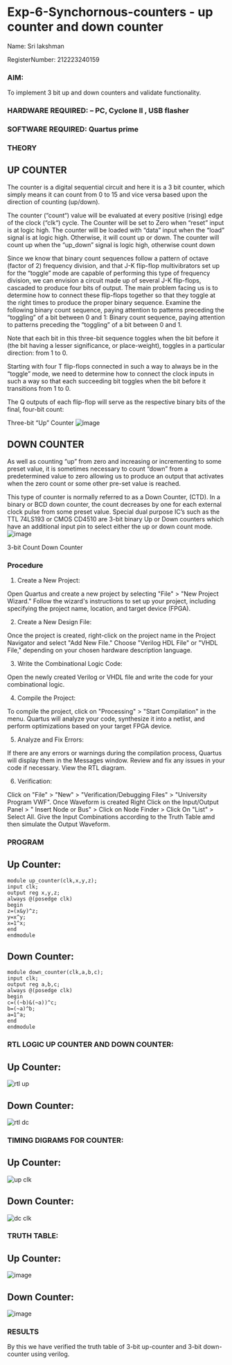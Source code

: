 # Exp-6-Synchornous-counters - up counter and down counter 

Name: Sri lakshman

RegisterNumber: 212223240159

### AIM: 
To implement 3 bit up and down counters and validate  functionality.
### HARDWARE REQUIRED:  – PC, Cyclone II , USB flasher
### SOFTWARE REQUIRED:   Quartus prime
### THEORY 

## UP COUNTER 
The counter is a digital sequential circuit and here it is a 3 bit counter, which simply means it can count from 0 to 15 and vice versa based upon the direction of counting (up/down). 

The counter (“count“) value will be evaluated at every positive (rising) edge of the clock (“clk“) cycle.
The Counter will be set to Zero when “reset” input is at logic high.
The counter will be loaded with “data” input when the “load” signal is at logic high. Otherwise, it will count up or down.
The counter will count up when the “up_down” signal is logic high, otherwise count down

Since we know that binary count sequences follow a pattern of octave (factor of 2) frequency division, and that J-K flip-flop multivibrators set up for the “toggle” mode are capable of performing this type of frequency division, we can envision a circuit made up of several J-K flip-flops, cascaded to produce four bits of output.
The main problem facing us is to determine how to connect these flip-flops together so that they toggle at the right times to produce the proper binary sequence.
Examine the following binary count sequence, paying attention to patterns preceding the “toggling” of a bit between 0 and 1:
Binary count sequence, paying attention to patterns preceding the “toggling” of a bit between 0 and 1.

Note that each bit in this three-bit sequence toggles when the bit before it (the bit having a lesser significance, or place-weight), toggles in a particular direction: from 1 to 0.

Starting with four T flip-flops connected in such a way to always be in the “toggle” mode, we need to determine how to connect the clock inputs in such a way so that each succeeding bit toggles when the bit before it transitions from 1 to 0.

The Q outputs of each flip-flop will serve as the respective binary bits of the final, four-bit count:

Three-bit “Up” Counter
![image](https://user-images.githubusercontent.com/36288975/169644758-b2f4339d-9532-40c5-af40-8f4f8c942e2c.png)

## DOWN COUNTER 

As well as counting “up” from zero and increasing or incrementing to some preset value, it is sometimes necessary to count “down” from a predetermined value to zero allowing us to produce an output that activates when the zero count or some other pre-set value is reached.

This type of counter is normally referred to as a Down Counter, (CTD). In a binary or BCD down counter, the count decreases by one for each external clock pulse from some preset value. Special dual purpose IC’s such as the TTL 74LS193 or CMOS CD4510 are 3-bit binary Up or Down counters which have an additional input pin to select either the up or down count mode.
![image](https://user-images.githubusercontent.com/36288975/169644844-1a14e123-7228-4ed8-81a9-eb937dff4ac8.png)


3-bit Count Down Counter
### Procedure
1.	Create a New Project:

Open Quartus and create a new project by selecting "File" > "New Project Wizard." Follow the wizard's instructions to set up your project, including specifying the project name, location, and target device (FPGA).

2.	Create a New Design File:

Once the project is created, right-click on the project name in the Project Navigator and select "Add New File." Choose "Verilog HDL File" or "VHDL File," depending on your chosen hardware description language.

3.	Write the Combinational Logic Code:

Open the newly created Verilog or VHDL file and write the code for your combinational logic.

4.	Compile the Project:
 
To compile the project, click on "Processing" > "Start Compilation" in the menu. Quartus will analyze your code, synthesize it into a netlist, and perform optimizations based on
your target FPGA device.

5.	Analyze and Fix Errors:

If there are any errors or warnings during the compilation process, Quartus will display them in the Messages window. Review and fix any issues in your code if necessary. View the RTL diagram.

6.	Verification:

Click on "File" > "New" > "Verification/Debugging Files" > "University Program VWF". Once Waveform is created Right Click on the Input/Output Panel > " Insert Node or Bus" > Click on Node Finder > Click On "List" > Select All.
Give the Input Combinations according to the Truth Table amd then simulate the Output Waveform.


### PROGRAM 
## Up Counter:
```
module up_counter(clk,x,y,z);
input clk;
output reg x,y,z;
always @(posedge clk)
begin
z=(x&y)^z;
y=x^y;
x=1^x;
end
endmodule
```
## Down Counter:
```
module down_counter(clk,a,b,c);
input clk;
output reg a,b,c;
always @(posedge clk)
begin
c=((~b)&(~a))^c;
b=(~a)^b;
a=1^a;
end
endmodule
```

### RTL LOGIC UP COUNTER AND DOWN COUNTER:
## Up Counter:
![rtl up](https://github.com/23000285/Exp-7-Synchornous-counters-/assets/138970859/a4d394c8-1949-4d37-bb8b-915d983b996b)

## Down Counter:
![rtl dc](https://github.com/23000285/Exp-7-Synchornous-counters-/assets/138970859/494a12de-5a8e-4024-b676-0481f5120f08)

### TIMING DIGRAMS FOR COUNTER:
## Up Counter:
![up clk](https://github.com/23000285/Exp-7-Synchornous-counters-/assets/138970859/48a669ea-44b0-4c0f-8c5a-4f48345f01b7)

## Down Counter:
![dc clk](https://github.com/23000285/Exp-7-Synchornous-counters-/assets/138970859/54e49622-9b1b-46d6-a9ab-4e6246d991e2)

### TRUTH TABLE:
## Up Counter:
![image](https://github.com/23000285/Exp-7-Synchornous-counters-/assets/138970859/16c8cba7-6074-4265-af4b-2a5ff09dbd1d)

## Down Counter:
![image](https://github.com/23000285/Exp-7-Synchornous-counters-/assets/138970859/c824ede7-dfb7-49c8-9578-39595b56a341)

### RESULTS 
By this we have verified the truth table of 3-bit up-counter and 3-bit down-counter using verilog.
